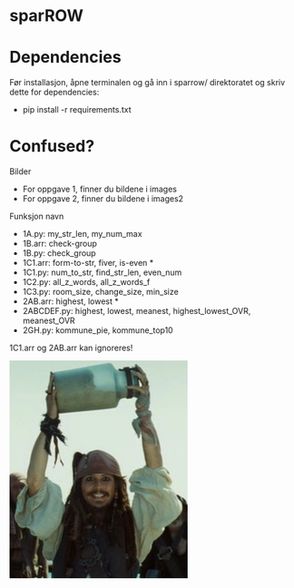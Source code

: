 # sparROW

# Dependencies

Før installasjon, åpne terminalen og gå inn i sparrow/ direktoratet og skriv dette for dependencies:
- pip install -r requirements.txt

# Confused?

Bilder
- For oppgave 1, finner du bildene i images
- For oppgave 2, finner du bildene i images2

Funksjon navn
- 1A.py: my_str_len, my_num_max
- 1B.arr: check-group
- 1B.py: check_group
- 1C1.arr: form-to-str, fiver, is-even *
- 1C1.py: num_to_str, find_str_len, even_num
- 1C2.py: all_z_words, all_z_words_f
- 1C3.py: room_size, change_size, min_size
- 2AB.arr: highest, lowest *
- 2ABCDEF.py: highest, lowest, meanest, highest_lowest_OVR, meanest_OVR
- 2GH.py: kommune_pie, kommune_top10

1C1.arr og 2AB.arr kan ignoreres! 

![sparrow](images/jar.png)
